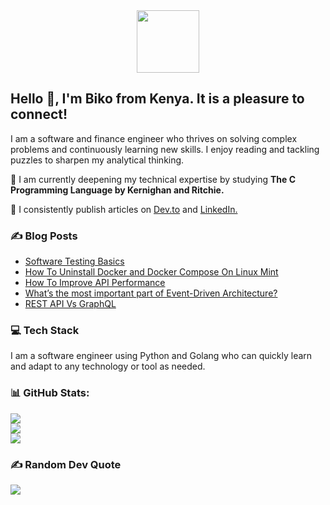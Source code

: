 <div id="header" align="center">
  <img src="https://media.giphy.com/media/M9gbBd9nbDrOTu1Mqx/giphy.gif" width="100"/>
</div>


## Hello 👋, I'm Biko from Kenya. It is a pleasure to connect!

I am a software and finance engineer who thrives on solving complex problems and continuously learning new skills. I enjoy reading and tackling puzzles to sharpen my analytical thinking. 

🌱 I am currently deepening my technical expertise by studying **The C Programming Language by Kernighan and Ritchie.**<be>

📝 I consistently publish articles on [Dev.to](https://dev.to/bikodes) and [LinkedIn.](https://www.linkedin.com/pulse/ledgers-lament-woeful-misfortune-impoverished-biko-steven/)

### :writing_hand: Blog Posts

<!-- BLOG-POST-LIST:START -->
- [Software Testing Basics](https://dev.to/bikodes/software-testing-basics-11mn)
- [How To Uninstall Docker and Docker Compose On Linux Mint](https://dev.to/bikodes/how-to-uninstall-docker-and-docker-compose-on-linux-mint-24oo)
- [How To Improve API Performance](https://dev.to/bikodes/how-to-improve-api-performance-5440)
- [What’s the most important part of Event-Driven Architecture?](https://dev.to/bikodes/whats-the-most-important-part-of-event-driven-architecture-m2a)
- [REST API Vs GraphQL](https://dev.to/bikodes/rest-vs-graphql-api-afg)
<!-- BLOG-POST-LIST:END -->

<!-- ### 🌐 Socials

[![LinkedIn](https://img.shields.io/badge/LinkedIn-%230077B5.svg?logo=linkedin&logoColor=white)](https://linkedin.com/in/www.linkedin.com/in/bikodes) [![Twitter](https://img.shields.io/badge/Twitter-%231DA1F2.svg?logo=Twitter&logoColor=white)](https://twitter.com/https://twitter.com/BiKodes)  -->

### 💻 Tech Stack
I am a software engineer using Python and Golang who can quickly learn and adapt to any technology or tool as needed.

###  📊 GitHub Stats:
![](https://github-readme-stats.vercel.app/api?username=BiKodes&theme=dark&hide_border=false&include_all_commits=false&count_private=false)<br/>
![](https://github-readme-streak-stats.herokuapp.com/?user=BiKodes&theme=dark&hide_border=false)<br/>
![](https://github-readme-stats.vercel.app/api/top-langs/?username=BiKodes&theme=dark&hide_border=false&include_all_commits=false&count_private=false&layout=compact)

<!-- ### 🔝 Top Contributed Repo
![](https://github-contributor-stats.vercel.app/api?username=BiKodes&limit=5&theme=dark&combine_all_yearly_contributions=true) -->

### ✍️ Random Dev Quote

![](https://quotes-github-readme.vercel.app/api?type=horizontal&theme=radical)
